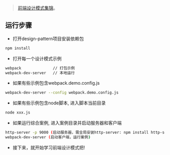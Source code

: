 > [前端设计模式集锦](https://github.com/miracle-git/fts/tree/master/js/design-pattern)。

## 运行步骤
- 打开design-pattern项目安装依赖包
```bash
npm install
```
- 打开每一个设计模式示例
```bash
webpack              // 打包示例
webpack-dev-server   // 本地运行
```
- 如果有些示例包含webpack.demo.config.js
```bash
webpack-dev-server --config webpack.demo.config.js
```
- 如果有些示例包含node脚本, 进入脚本当前目录
```bash
node xxx.js
```
- 如果运行综合案例, 进入案例目录并启动服务器和客户端
```bash
http-server -p 9000 (启动服务器，需全局安装http-server: npm install http-server -g)
webpack-dev-server (启动客户端，运行案例)
```
- 接下来，就开始学习前端设计模式把!
